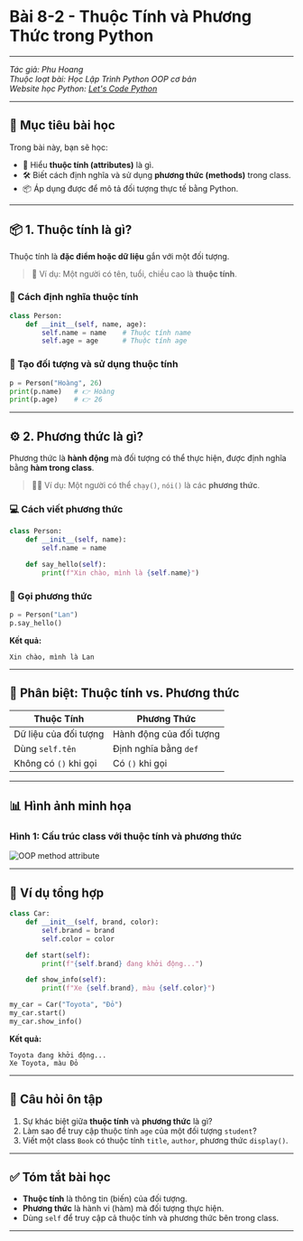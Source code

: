 # Bài 8-2 - Thuộc Tính và Phương Thức trong Python

---
_Tác giả: Phu Hoang_  
_Thuộc loạt bài: Học Lập Trình Python OOP cơ bản_  
_Website học Python: [Let's Code Python](https://letscode-python.web.app)_

---

## 🧠 Mục tiêu bài học

Trong bài này, bạn sẽ học:

- 👀 Hiểu **thuộc tính (attributes)** là gì.
- 🛠 Biết cách định nghĩa và sử dụng **phương thức (methods)** trong class.
- 📦 Áp dụng được để mô tả đối tượng thực tế bằng Python.

---

## 📦 1. Thuộc tính là gì?

Thuộc tính là **đặc điểm hoặc dữ liệu** gắn với một đối tượng.

> 🧍 Ví dụ: Một người có tên, tuổi, chiều cao là **thuộc tính**.

### 🔨 Cách định nghĩa thuộc tính

```python
class Person:
    def __init__(self, name, age):
        self.name = name    # Thuộc tính name
        self.age = age      # Thuộc tính age
```

### 🚀 Tạo đối tượng và sử dụng thuộc tính

```python
p = Person("Hoàng", 26)
print(p.name)   # 👉 Hoàng
print(p.age)    # 👉 26
```

---

## ⚙️ 2. Phương thức là gì?

Phương thức là **hành động** mà đối tượng có thể thực hiện, được định nghĩa bằng **hàm trong class**.

> 🏃‍♂️ Ví dụ: Một người có thể `chạy()`, `nói()` là các **phương thức**.

### 💻 Cách viết phương thức

```python
class Person:
    def __init__(self, name):
        self.name = name

    def say_hello(self):
        print(f"Xin chào, mình là {self.name}")
```

### 🔄 Gọi phương thức

```python
p = Person("Lan")
p.say_hello()
```

**Kết quả:**  
```
Xin chào, mình là Lan
```

---

## 🧠 Phân biệt: Thuộc tính vs. Phương thức

| Thuộc Tính        | Phương Thức        |
|-------------------|--------------------|
| Dữ liệu của đối tượng | Hành động của đối tượng |
| Dùng `self.tên`        | Định nghĩa bằng `def`   |
| Không có `()` khi gọi | Có `()` khi gọi |

---

## 📊 Hình ảnh minh họa

### Hình 1: Cấu trúc class với thuộc tính và phương thức

![OOP method attribute](https://pbs.twimg.com/media/FwhDiEjWIAMaMz9.jpg)

---

## 🎯 Ví dụ tổng hợp

```python
class Car:
    def __init__(self, brand, color):
        self.brand = brand
        self.color = color

    def start(self):
        print(f"{self.brand} đang khởi động...")

    def show_info(self):
        print(f"Xe {self.brand}, màu {self.color}")
```

```python
my_car = Car("Toyota", "Đỏ")
my_car.start()
my_car.show_info()
```

**Kết quả:**  
```
Toyota đang khởi động...
Xe Toyota, màu Đỏ
```

---

## 📝 Câu hỏi ôn tập

1. Sự khác biệt giữa **thuộc tính** và **phương thức** là gì?
2. Làm sao để truy cập thuộc tính `age` của một đối tượng `student`?
3. Viết một class `Book` có thuộc tính `title`, `author`, phương thức `display()`.

---

## ✅ Tóm tắt bài học

- **Thuộc tính** là thông tin (biến) của đối tượng.
- **Phương thức** là hành vi (hàm) mà đối tượng thực hiện.
- Dùng `self` để truy cập cả thuộc tính và phương thức bên trong class.

---


